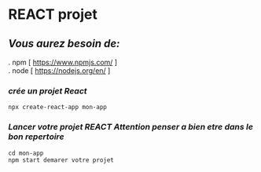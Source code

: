 # REACT projet


## _Vous aurez besoin de:_


. npm  [ https://www.npmjs.com/ ]   
. node [ https://nodejs.org/en/ ]


### _crée un projet React_

    npx create-react-app mon-app

### _Lancer votre projet REACT Attention penser a bien etre dans le bon repertoire_
    
    cd mon-app 
    npm start demarer votre projet